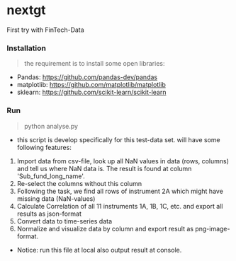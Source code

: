 # nextgt
First try with FinTech-Data

### Installation
> the requirement is to install some open libraries: 
- Pandas: https://github.com/pandas-dev/pandas
- matplotlib: https://github.com/matplotlib/matplotlib
- sklearn: https://github.com/scikit-learn/scikit-learn

### Run
> python analyse.py 

- this script is develop specifically for this test-data set. will have some following features: 
1. Import data from csv-file, look up all NaN values in data (rows, columns) and tell us where NaN data is.
The result is found at column 'Sub_fund_long_name'.
2. Re-select the columns without this column
3. Following the task, we find all rows of instrument 2A which might have missing data (NaN-values)
4. Calculate Correlation of all 11 instruments 1A, 1B, 1C, etc. and export all results as json-format 
5. Convert data to time-series data 
6. Normalize and visualize data by column and export result as png-image-format.

- Notice: run this file at local also output result at console. 
